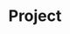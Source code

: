 ---
layout: project
title: Project
excerpt: ATE
permalink: /projects/ATE
name: Aliança para a Transição Energética
type: PRR
img:
status: Active
website: https://www.inesctec.pt/pt/projetos/ate#
duration:
  start: 2023-01-01
  end: 2025-12-31
description:
partners:
external_collaborations:
financing:
classes: wide
sitemap: false
author_profile: false
header:
  overlay_color: "#000"
  overlay_filter: "0.5"
---
